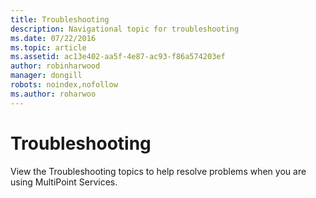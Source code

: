 ```yaml
---
title: Troubleshooting
description: Navigational topic for troubleshooting
ms.date: 07/22/2016
ms.topic: article
ms.assetid: ac13e402-aa5f-4e87-ac93-f86a574203ef
author: robinharwood
manager: dongill
robots: noindex,nofollow
ms.author: roharwoo
---
```

# Troubleshooting
View the Troubleshooting topics to help resolve problems when you are using MultiPoint Services.

